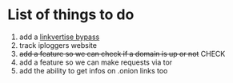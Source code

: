 # List of things to do
1. add a [linkvertise bypass](https://github.com/Rismose/shortlink-bot)
2. track iploggers website
3. ~~add a feature so we can check if a domain is up or not~~ CHECK
4. add a feature so we can make requests via tor
5. add the ability to get infos on .onion links too
